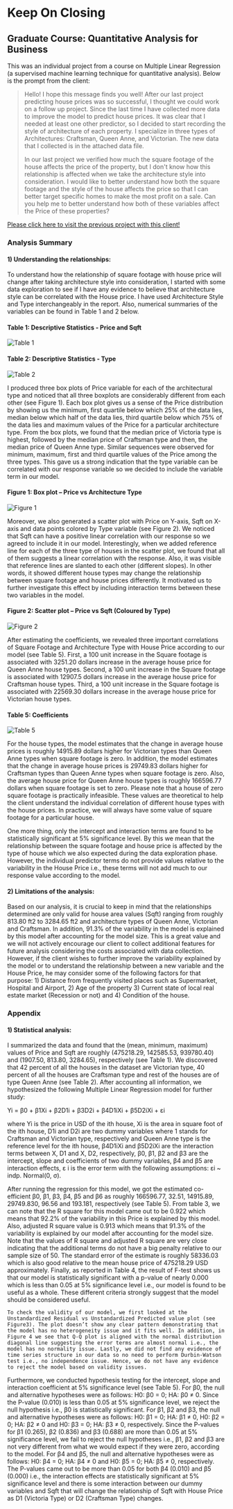 # Keep On Closing #
## Graduate Course: Quantitative Analysis for Business

This was an individual project from a course on Multiple Linear Regression (a supervised machine learning technique for quantitative analysis). Below is the prompt from the client:

> Hello! I hope this message finds you well! After our last project predicting house prices was so successful, I thought we could work on a follow up project. Since the last time I have collected more data to improve the model to predict house prices. It was clear that I needed at least one other predictor, so I decided to start recording the style of architecture of each property. I specialize in three types of Architectures: Craftsman, Queen Anne, and Victorian. The new data that I collected is in the attached data file.
> 
> In our last project we verified how much the square footage of the house affects the price of the property, but I don't know how this relationship is affected when we take the architecture style into consideration. I would like to better understand how both the square footage and the style of the house affects the price so that I can better target specific homes to make the most profit on a sale. Can you help me to better understand how both of these variables affect the Price of these properties?

[Please click here to visit the previous project with this client!](https://github.com/SagarBansal7/Always-Be-Closing)

### Analysis Summary

#### 1) Understanding the relationships:

To understand how the relationship of square footage with house price will change after taking architecture style into consideration, I started with some data exploration to see if I have any evidence to believe that architecture style can be correlated with the House price. I have used Architecture Style and Type interchangeably in the report. Also, numerical summaries of the variables can be found in Table 1 and 2 below.

#### Table 1: Descriptive Statistics - Price and Sqft

![Table 1](https://user-images.githubusercontent.com/37155988/93031712-05bb9f80-f5fb-11ea-8dd7-bbd6a09c0568.png)

#### Table 2: Descriptive Statistics - Type

![Table 2](https://user-images.githubusercontent.com/37155988/93031714-05bb9f80-f5fb-11ea-88e5-b7418f697e51.png)

I produced three box plots of Price variable for each of the architectural type and noticed that all three boxplots are considerably different from each other (see Figure 1). Each box plot gives us a sense of the Price distribution by showing us the minimum, first quartile below which 25% of the data lies, median below which half of the data lies, third quartile below which 75% of the data lies and maximum values of the Price for a particular architecture type. From the box plots, we found that the median price of Victoria type is highest, followed by the median price of Craftsman type and then, the median price of Queen Anne type. Similar sequences were observed for minimum, maximum, first and third quartile values of the Price among the three types. This gave us a strong indication that the type variable can be correlated with our response variable so we decided to include the variable term in our model. 

#### Figure 1: Box plot – Price vs Architecture Type

![Figure 1](https://user-images.githubusercontent.com/37155988/93031708-05230900-f5fb-11ea-95a8-44e7a959c342.png)

Moreover, we also generated a scatter plot with Price on Y-axis, Sqft on X-axis and data points colored by Type variable (see Figure 2). We noticed that Sqft can have a positive linear correlation with our response so we agreed to include it in our model. Interestingly, when we added reference line for each of the three type of houses in the scatter plot, we found that all of them suggests a linear correlation with the response. Also, it was visible that reference lines are slanted to each other (different slopes). In other words, it showed different house types may change the relationship between square footage and house prices differently. It motivated us to further investigate this effect by including interaction terms between these two variables in the model. 

#### Figure 2: Scatter plot – Price vs Sqft (Coloured by Type)

![Figure 2](https://user-images.githubusercontent.com/37155988/93031709-05230900-f5fb-11ea-84df-5d7e9df6e8df.png)

After estimating the coefficients, we revealed three important correlations of Square Footage and Architecture Type with House Price according to our model (see Table 5). First, a 100 unit increase in the Square footage is associated with 3251.20 dollars increase in the average house price for Queen Anne house types. Second, a 100 unit increase in the Square footage is associated with 12907.5 dollars increase in the average house price for Craftsman house types. Third, a 100 unit increase in the Square footage is associated with 22569.30 dollars increase in the average house price for Victorian house types.    

#### Table 5: Coefficients

![Table 5](https://user-images.githubusercontent.com/37155988/93031718-06543600-f5fb-11ea-819c-b9559252c677.png)

For the house types, the model estimates that the change in average house prices is roughly 14915.89 dollars higher for Victorian types than Queen Anne types when square footage is zero. In addition, the model estimates that the change in average house prices is 29749.83 dollars higher for Craftsman types than Queen Anne types when square footage is zero. Also, the average house price for Queen Anne house types is roughly 166596.77 dollars when square footage is set to zero. Please note that a house of zero square footage is practically infeasible. These values are theoretical to help the client understand the individual correlation of different house types with the house prices. In practice, we will always have some value of square footage for a particular house. 

One more thing, only the intercept and interaction terms are found to be statistically significant at 5% significance level. By this we mean that the relationship between the square footage and house price is affected by the type of house which we also expected during the data exploration phase. However, the individual predictor terms do not provide values relative to the variability in the House Price i.e., these terms will not add much to our response value according to the model.      

#### 2) Limitations of the analysis:

Based on our analysis, it is crucial to keep in mind that the relationships determined are only valid for house area values (Sqft) ranging from roughly 813.80 ft2 to 3284.65 ft2 and architecture types of Queen Anne, Victorian and Craftsman. In addition, 91.3% of the variability in the model is explained by this model after accounting for the model size. This is a great value and we will not actively encourage our client to collect additional features for future analysis considering the costs associated with data collection. However, if the client wishes to further improve the variability explained by the model or to understand the relationship between a new variable and the House Price, he may consider some of the following factors for that purpose: 1) Distance from frequently visited places such as Supermarket, Hospital and Airport, 2) Age of the property 3) Current state of local real estate market (Recession or not) and 4) Condition of the house.

### Appendix

#### 1) Statistical analysis:

I summarized the data and found that the (mean, minimum, maximum) values of Price and Sqft are roughly (475218.29, 142585.53, 939780.40) and (1907.50, 813.80, 3284.65), respectively (see Table 1).  We discovered that 42 percent of all the houses in the dataset are Victorian type, 40 percent of all the houses are Craftsman type and rest of the houses are of type Queen Anne (see Table 2). 
  After accounting all information, we hypothesized the following Multiple Linear Regression model for further study:

Yi = β0 + β1Xi + β2D1i + β3D2i + β4D1iXi + β5D2iXi + εi

where Yi is the price in USD of the ith house, Xi is the area in square foot of the ith house, D1i and D2i are two dummy variables where 1 stands for Craftsman and Victorian type, respectively and Queen Anne type is the reference level for the ith house, β4D1iXi and β5D2iXi are the interaction terms between X, D1 and X, D2, respectively, β0, β1, β2 and β3 are the intercept, slope and coefficients of two dummy variables, β4 and β5 are interaction effects, ε i is the error term with the following assumptions: εi ~ indp. Normal(0, σ).

After running the regression for this model, we got the estimated co-efficient β0, β1, β3, β4, β5 and β6 as roughly 166596.77, 32.51, 14915.89, 29749.830, 96.56 and 193.181, respectively (see Table 5). From table 3, we can note that the R square for this model came out to be 0.922 which means that 92.2% of the variability in this Price is explained by this model. Also, adjusted R square value is 0.913 which means that 91.3% of the variability is explained by our model after accounting for the model size. Note that the values of R square and adjusted R square are very close indicating that the additional terms do not have a big penalty relative to our sample size of 50. The standard error of the estimate is roughly 58336.03 which is also good relative to the mean house price of 475218.29 USD approximately. Finally, as reported in Table 4, the result of F-test shows us that our model is statistically significant with a p-value of nearly 0.000 which is less than 0.05 at 5% significance level i.e., our model is found to be useful as a whole. These different criteria strongly suggest that the model should be considered useful.  

	To check the validity of our model, we first looked at the Unstandardized Residual vs Unstandardized Predicted value plot (see Figure3). The plot doesn’t show any clear pattern demonstrating that the model has no heterogeneity issue and it fits well. In addition, in Figure 4 we see that Q-Q plot is aligned with the normal distribution diagonal line suggesting the error terms are almost normal i.e., the model has no normality issue. Lastly, we did not find any evidence of time series structure in our data so no need to perform Durbin-Watson test i.e., no independence issue. Hence, we do not have any evidence to reject the model based on validity issues.
  
Furthermore, we conducted hypothesis testing for the intercept, slope and interaction coefficient at 5% significance level (see Table 5). For β0, the null and alternative hypotheses were as follows: H0: β0 = 0; HA: β0 ≠ 0. Since the P-value (0.010) is less than 0.05 at 5% significance level, we reject the null hypothesis i.e., β0 is statistically significant. For β1, β2 and β3, the null and alternative hypotheses were as follows: H0: β1 = 0; HA: β1 ≠ 0, H0: β2 = 0; HA: β2 ≠ 0 and H0: β3 = 0; HA: β3 ≠ 0, respectively. Since the P-values for β1 (0.265), β2 (0.836) and β3 (0.688) are more than 0.05 at 5% significance level, we fail to reject the null hypotheses i.e., β1, β2 and β3 are not very different from what we would expect if they were zero, according to the model. For β4 and β5, the null and alternative hypotheses were as follows: H0: β4 = 0; HA: β4 ≠ 0 and H0: β5 = 0; HA: β5 ≠ 0, respectively. The P-values came out to be more than 0.05 for both β4 (0.010) and β5 (0.000) i.e., the interaction effects are statistically significant at 5% significance level and there is some interaction between our dummy variables and Sqft that will change the relationship of Sqft with House Price as D1 (Victoria Type) or D2 (Craftsman Type) changes.  

